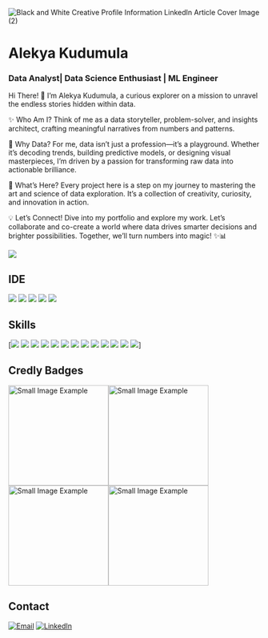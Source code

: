 ![Black and White Creative Profile Information LinkedIn Article Cover Image (2)](https://github.com/user-attachments/assets/db3c39ac-8cfb-4ea2-a3c9-178f8080803a)


# Alekya Kudumula
### Data Analyst| Data Science Enthusiast | ML Engineer

Hi There! 👋
I’m Alekya Kudumula, a curious explorer on a mission to unravel the endless stories hidden within data.

✨ Who Am I?
Think of me as a data storyteller, problem-solver, and insights architect, crafting meaningful narratives from numbers and patterns.

🎢 Why Data?
For me, data isn’t just a profession—it’s a playground. Whether it’s decoding trends, building predictive models, or designing visual masterpieces, I’m driven by a passion for transforming raw data into actionable brilliance.

🚀 What’s Here?
Every project here is a step on my journey to mastering the art and science of data exploration. It’s a collection of creativity, curiosity, and innovation in action.

💡 Let’s Connect!
Dive into my portfolio and explore my work. Let’s collaborate and co-create a world where data drives smarter decisions and brighter possibilities. Together, we’ll turn numbers into magic! ✨📊

[![](https://github-profile-summary-cards.vercel.app/api/cards/profile-details?username=AlekyaReddiiee-1612&theme=blue)](https://github.com/AlekyaReddiiee-1612)


## IDE
![](https://img.shields.io/badge/Python-FFD43B?style=for-the-badge&logo=python&logoColor=blue) ![](https://img.shields.io/badge/Arduino_IDE-00979D?style=for-the-badge&logo=arduino&logoColor=white) ![](	https://img.shields.io/badge/Colab-F9AB00?style=for-the-badge&logo=googlecolab&color=525252) ![](https://img.shields.io/badge/PyCharm-000000.svg?&style=for-the-badge&logo=PyCharm&logoColor=white) ![](https://img.shields.io/badge/VSCode-0078D4?style=for-the-badge&logo=visual%20studio%20code&logoColor=white)

## Skills
[![](https://img.shields.io/badge/Numpy-777BB4?style=for-the-badge&logo=numpy&logoColor=white) ![](https://img.shields.io/badge/Pandas-2C2D72?style=for-the-badge&logo=pandas&logoColor=white) ![](https://img.shields.io/badge/Python-FFD43B?style=for-the-badge&logo=python&logoColor=blue) ![](https://img.shields.io/badge/scikit_learn-F7931E?style=for-the-badge&logo=scikit-learn&logoColor=white) ![](https://img.shields.io/badge/SciPy-654FF0?style=for-the-badge&logo=SciPy&logoColor=white)  ![](https://img.shields.io/badge/Jupyter-F37626.svg?&style=for-the-badge&logo=Jupyter&logoColor=white) ![](https://img.shields.io/badge/Markdown-000000?style=for-the-badge&logo=markdown&logoColor=white) ![](https://img.shields.io/badge/Keras-FF0000?style=for-the-badge&logo=keras&logoColor=white) ![](https://img.shields.io/badge/PyTorch-EE4C2C?style=for-the-badge&logo=pytorch&logoColor=white) ![](https://img.shields.io/badge/Plotly-239120?style=for-the-badge&logo=plotly&logoColor=white) ![](	https://img.shields.io/badge/Astro-0C1222?style=for-the-badge&logo=astro&logoColor=FDFDFE) ![](https://img.shields.io/badge/HTML5-E34F26?style=for-the-badge&logo=html5&logoColor=white) ![](https://img.shields.io/badge/CSS3-1572B6?style=for-the-badge&logo=css3&logoColor=white)]


## Credly Badges
<img src="https://github.com/user-attachments/assets/cd9a620e-c16b-4f62-91f2-f8bc4e6f0e56" width="200" alt="Small Image Example"><img src="https://github.com/user-attachments/assets/3203ffec-a837-4bf4-a447-04484adee7ea" width="200" alt="Small Image Example"><img src="https://github.com/user-attachments/assets/6c9f19b6-da48-4ead-b65f-7051c358e012" width="200" alt="Small Image Example"><img src="https://github.com/user-attachments/assets/c4c352f5-a1a1-4651-a779-6aa0e33fd2c0" width="200" alt="Small Image Example">

## Contact
[![Email](https://img.shields.io/badge/Gmail-D14836?style=for-the-badge&logo=gmail&logoColor=white)](mailto:alekyawork16@gmail.com) [![LinkedIn](https://img.shields.io/badge/LinkedIn-0077B5?style=for-the-badge&logo=linkedin&logoColor=white)](https://www.linkedin.com/in/alekyareddy-kudumula/)
